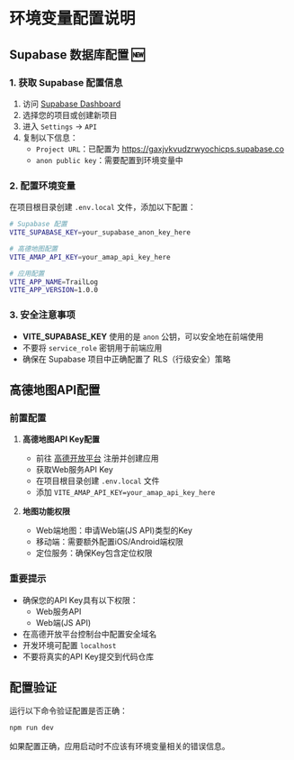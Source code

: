 # 环境变量配置说明

## Supabase 数据库配置 🆕

### 1. 获取 Supabase 配置信息

1. 访问 [Supabase Dashboard](https://supabase.com/dashboard)
2. 选择您的项目或创建新项目
3. 进入 `Settings` → `API`
4. 复制以下信息：
   - `Project URL`：已配置为 https://gaxjvkvudzrwyochicps.supabase.co
   - `anon public key`：需要配置到环境变量中

### 2. 配置环境变量

在项目根目录创建 `.env.local` 文件，添加以下配置：

```bash
# Supabase 配置
VITE_SUPABASE_KEY=your_supabase_anon_key_here

# 高德地图配置
VITE_AMAP_API_KEY=your_amap_api_key_here

# 应用配置
VITE_APP_NAME=TrailLog
VITE_APP_VERSION=1.0.0
```

### 3. 安全注意事项

- **VITE_SUPABASE_KEY** 使用的是 `anon` 公钥，可以安全地在前端使用
- 不要将 `service_role` 密钥用于前端应用
- 确保在 Supabase 项目中正确配置了 RLS（行级安全）策略

## 高德地图API配置

### 前置配置

1. **高德地图API Key配置**
   - 前往 [高德开放平台](https://console.amap.com/) 注册并创建应用
   - 获取Web服务API Key
   - 在项目根目录创建 `.env.local` 文件
   - 添加 `VITE_AMAP_API_KEY=your_amap_api_key_here`

2. **地图功能权限**
   - Web端地图：申请Web端(JS API)类型的Key
   - 移动端：需要额外配置iOS/Android端权限
   - 定位服务：确保Key包含定位权限

### 重要提示

- 确保您的API Key具有以下权限：
  - Web服务API
  - Web端(JS API)
- 在高德开放平台控制台中配置安全域名
- 开发环境可配置 `localhost`
- 不要将真实的API Key提交到代码仓库

## 配置验证

运行以下命令验证配置是否正确：

```bash
npm run dev
```

如果配置正确，应用启动时不应该有环境变量相关的错误信息。

